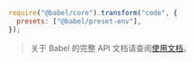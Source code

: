 ```js title="JavaScript"
require("@babel/core").transform("code", {
  presets: ["@babel/preset-env"],
});
```

<blockquote class="alert alert--info">
  <p>
    关于 Babel 的完整 API 文档请查阅<a href="/docs/usage/api/">使用文档</a>。
  </p>
</blockquote>
